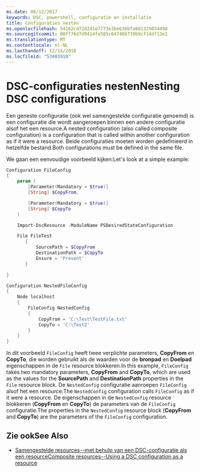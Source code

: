 ```yaml
---
ms.date: 06/12/2017
keywords: DSC, powershell, configuratie en installatie
title: Configuraties nesten
ms.openlocfilehash: 54162cd72d2d1e7773e3be636bfa681329854498
ms.sourcegitcommit: 00ff76d7d9414fe585c04740b739b9cf14d711e1
ms.translationtype: MT
ms.contentlocale: nl-NL
ms.lasthandoff: 12/14/2018
ms.locfileid: "53403910"
---
```

# <a name="nesting-dsc-configurations"></a><span data-ttu-id="7257b-103">DSC-configuraties nesten</span><span class="sxs-lookup"><span data-stu-id="7257b-103">Nesting DSC configurations</span></span>

<span data-ttu-id="7257b-104">Een geneste configuratie (ook wel samengestelde configuratie genoemd) is een configuratie die wordt aangeroepen binnen een andere configuratie alsof het een resource.</span><span class="sxs-lookup"><span data-stu-id="7257b-104">A nested configuration (also called composite configuration) is a configuration that is called within another configuration as if it were a resource.</span></span>
<span data-ttu-id="7257b-105">Beide configuraties moeten worden gedefinieerd in hetzelfde bestand.</span><span class="sxs-lookup"><span data-stu-id="7257b-105">Both configurations must be defined in the same file.</span></span>

<span data-ttu-id="7257b-106">We gaan een eenvoudige voorbeeld kijken:</span><span class="sxs-lookup"><span data-stu-id="7257b-106">Let's look at a simple example:</span></span>

```powershell
Configuration FileConfig
{
    param (
        [Parameter(Mandatory = $true)]
        [String] $CopyFrom,

        [Parameter(Mandatory = $true)]
        [String] $CopyTo
    )

    Import-DscResource -ModuleName PSDesiredStateConfiguration

    File FileTest
       {
           SourcePath = $CopyFrom
           DestinationPath = $CopyTo
           Ensure = 'Present'
       }

}

Configuration NestedFileConfig
{
    Node localhost
    {
        FileConfig NestedConfig
        {
            CopyFrom = 'C:\Test\TestFile.txt'
            CopyTo = 'C:\Test2'
        }
    }
}
```

<span data-ttu-id="7257b-107">In dit voorbeeld `FileConfig` heeft twee verplichte parameters, **CopyFrom** en **CopyTo**, die worden gebruikt als de waarden voor de **bronpad** en  **Doelpad** eigenschappen in de `File` resource blokkeren.</span><span class="sxs-lookup"><span data-stu-id="7257b-107">In this example, `FileConfig` takes two mandatory parameters,  **CopyFrom** and **CopyTo**, which are used as the values for the **SourcePath** and **DestinationPath** properties in the `File` resource block.</span></span>
<span data-ttu-id="7257b-108">De `NestedConfig` configuratie aanroepen `FileConfig` alsof het een resource.</span><span class="sxs-lookup"><span data-stu-id="7257b-108">The `NestedConfig` configuration calls `FileConfig` as if it were a resource.</span></span>
<span data-ttu-id="7257b-109">De eigenschappen in de `NestedConfig` resource blokkeren (**CopyFrom** en **CopyTo**) de parameters van de `FileConfig` configuratie.</span><span class="sxs-lookup"><span data-stu-id="7257b-109">The properties in the `NestedConfig` resource block (**CopyFrom** and **CopyTo**) are the parameters of the `FileConfig` configuration.</span></span>

## <a name="see-also"></a><span data-ttu-id="7257b-110">Zie ook</span><span class="sxs-lookup"><span data-stu-id="7257b-110">See Also</span></span>

- [<span data-ttu-id="7257b-111">Samengestelde resources--met behulp van een DSC-configuratie als een resource</span><span class="sxs-lookup"><span data-stu-id="7257b-111">Composite resources--Using a DSC configuration as a resource</span></span>](../resources/authoringResourceComposite.md)